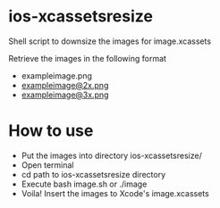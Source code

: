 # ios-xcassetsresize
Shell script to downsize the images for image.xcassets

Retrieve the images in the following format 
- exampleimage.png
- exampleimage@2x.png
- exampleimage@3x.png

# How to use
- Put the images into directory ios-xcassetsresize/ 
- Open terminal 
- cd path to ios-xcassetsresize directory
- Execute bash image.sh or ./image
- Voila! Insert the images to Xcode's image.xcassets
